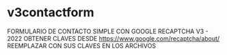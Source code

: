 # v3contactform
FORMULARIO DE CONTACTO SIMPLE CON GOOGLE RECAPTCHA V3 - 2022
OBTENER CLAVES DESDE https://www.google.com/recaptcha/about/
REEMPLAZAR CON SUS CLAVES EN LOS ARCHIVOS
